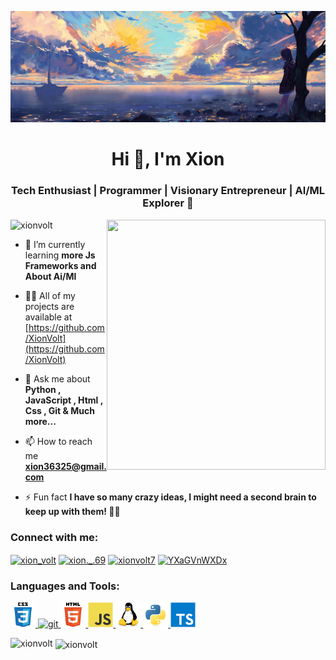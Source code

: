 ![logo](https://github.com/XionVolt/XionVolt/blob/main/Five%20minutes%20of%20silence%2C%20Hangmoon%20Alexander%20Komarov%20(1).jpeg)
<h1 align="center">Hi 👋, I'm Xion</h1>
<h3 align="center">Tech Enthusiast | Programmer | Visionary Entrepreneur | AI/ML Explorer 🚀</h3>
<img align="right" src="https://user-images.githubusercontent.com/74038190/212750996-938b257b-266c-45a7-9af7-655341c0f58b.gif"  width = "350" height = "400" />
<p align="left"> <img src="https://komarev.com/ghpvc/?username=xionvolt&label=Profile%20views&color=0e75b6&style=flat" alt="xionvolt" /> </p>

- 🌱 I’m currently learning **more Js Frameworks and About Ai/Ml**

- 👨‍💻 All of my projects are available at [https://github.com/XionVolt](https://github.com/XionVolt)

- 💬 Ask me about **Python , JavaScript , Html , Css , Git & Much more...**

- 📫 How to reach me **xion36325@gmail.com**

- ⚡ Fun fact **I have so many crazy ideas, I might need a second brain to keep up with them! 🤯💡**

<h3 align="left">Connect with me:</h3>
<p align="left">
<a href="https://twitter.com/xion_volt" target="blank"><img align="center" src="https://raw.githubusercontent.com/rahuldkjain/github-profile-readme-generator/master/src/images/icons/Social/twitter.svg" alt="xion_volt" height="30" width="40" /></a>
<a href="https://instagram.com/xion._.69" target="blank"><img align="center" src="https://raw.githubusercontent.com/rahuldkjain/github-profile-readme-generator/master/src/images/icons/Social/instagram.svg" alt="xion._.69" height="30" width="40" /></a>
<a href="https://www.youtube.com/@XionVolt7" target="blank"><img align="center" src="https://raw.githubusercontent.com/rahuldkjain/github-profile-readme-generator/master/src/images/icons/Social/youtube.svg" alt="xionvolt7" height="30" width="40" /></a>
<a href="https://discord.gg/YXaGVnWXDx" target="blank"><img align="center" src="https://raw.githubusercontent.com/rahuldkjain/github-profile-readme-generator/master/src/images/icons/Social/discord.svg" alt="YXaGVnWXDx" height="30" width="40" /></a>
</p>

<h3 align="left">Languages and Tools:</h3>
<p align="left"> <a href="https://www.w3schools.com/css/" target="_blank" rel="noreferrer"> <img src="https://raw.githubusercontent.com/devicons/devicon/master/icons/css3/css3-original-wordmark.svg" alt="css3" width="40" height="40"/> </a> <a href="https://git-scm.com/" target="_blank" rel="noreferrer"> <img src="https://www.vectorlogo.zone/logos/git-scm/git-scm-icon.svg" alt="git" width="40" height="40"/> </a> <a href="https://www.w3.org/html/" target="_blank" rel="noreferrer"> <img src="https://raw.githubusercontent.com/devicons/devicon/master/icons/html5/html5-original-wordmark.svg" alt="html5" width="40" height="40"/> </a> <a href="https://developer.mozilla.org/en-US/docs/Web/JavaScript" target="_blank" rel="noreferrer"> <img src="https://raw.githubusercontent.com/devicons/devicon/master/icons/javascript/javascript-original.svg" alt="javascript" width="40" height="40"/> </a> <a href="https://www.linux.org/" target="_blank" rel="noreferrer"> <img src="https://raw.githubusercontent.com/devicons/devicon/master/icons/linux/linux-original.svg" alt="linux" width="40" height="40"/> </a> <a href="https://www.python.org" target="_blank" rel="noreferrer"> <img src="https://raw.githubusercontent.com/devicons/devicon/master/icons/python/python-original.svg" alt="python" width="40" height="40"/> </a> <a href="https://www.typescriptlang.org/" target="_blank" rel="noreferrer"> <img src="https://raw.githubusercontent.com/devicons/devicon/master/icons/typescript/typescript-original.svg" alt="typescript" width="40" height="40"/> </a> </p>

<p><img align="left" src="https://github-readme-stats.vercel.app/api/top-langs?username=xionvolt&show_icons=true&locale=en&layout=compact" alt="xionvolt" /></p>

<p>&nbsp;<img align="center" src="https://github-readme-stats.vercel.app/api?username=xionvolt&show_icons=true&locale=en" alt="xionvolt" /></p>

<!-- <p><img align="center" src="https://github-readme-streak-stats.herokuapp.com/?user=xionvolt&" alt="xionvolt" /></p> -->

<!--
**XionVolt/XionVolt** is a ✨ _special_ ✨ repository because its `README.md` (this file) appears on your GitHub profile.

Here are some ideas to get you started:

- 🔭 I’m currently working on ...
- 🌱 I’m currently learning ...
- 👯 I’m looking to collaborate on ...
- 🤔 I’m looking for help with ...
- 💬 Ask me about ...
- 📫 How to reach me: ...
- 😄 Pronouns: ...
- ⚡ Fun fact: ...
-->
